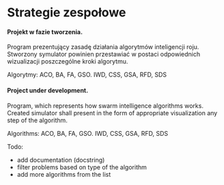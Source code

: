 # Strategie zespołowe

#### Projekt w fazie tworzenia.

Program prezentujący zasadę działania algorytmów inteligencji roju. Stworzony
symulator powinien przestawiać w postaci odpowiednich wizualizacji poszczególne
kroki algorytmu.

Algorytmy:  ACO, BA, FA, GSO. IWD, CSS, GSA, RFD, SDS


#### Project under development.

Program, which represents how swarm intelligence algorithms works. Created simulator
shall present in the form of appropriate visualization any step of the algorithm.

Algorithms: ACO, BA, FA, GSO. IWD, CSS, GSA, RFD, SDS

Todo:
* add documentation (docstring)
* filter problems based on type of the algorithm
* add more algorithms from the list
